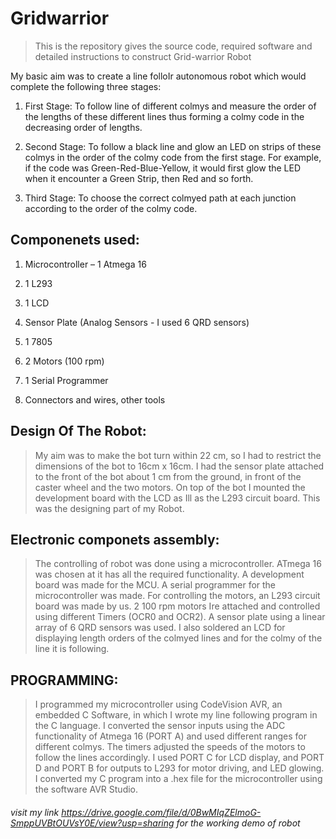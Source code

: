 # Gridwarrior

>This is the repository gives the source code, required software and detailed instructions to construct Grid-warrior Robot

My basic aim was to create a line folloIr autonomous robot which would complete the following three stages:

1. First Stage: To follow line of different colmys and measure the order of the lengths of these different lines thus forming a colmy code in the decreasing order of lengths.

2. Second Stage: To follow a black line and glow an LED on strips of these colmys in the order of the colmy code from the first stage. For example, if the code was Green-Red-Blue-Yellow, it would first glow the LED when it encounter a Green Strip, then Red and so forth.

3. Third Stage: To choose the correct colmyed path at each junction according to the order of the colmy code.

## Componenets used:

1. Microcontroller – 1 Atmega 16

2. 1 L293

3. 1 LCD

4. Sensor Plate (Analog Sensors - I used 6 QRD sensors)

5. 1 7805

6. 2 Motors (100 rpm)

7. 1 Serial Programmer

8. Connectors and wires, other tools

## Design Of The Robot:

>My aim was to make the bot turn within 22 cm, so I had to restrict the dimensions of the bot to 16cm x 16cm. I had the sensor plate attached to the front of the bot about 1 cm from the ground, in front of the caster wheel and the two motors. On top of the bot I mounted the development board with the LCD as Ill as the L293 circuit board. This was the designing part of my Robot.

## Electronic componets assembly:

>The controlling of robot was done using a microcontroller. ATmega 16 was chosen at it has all the required functionality. A development board was made for the MCU. A serial programmer for the microcontroller was made. For controlling the motors, an L293 circuit board was made by us. 2 100 rpm motors Ire attached and controlled using different Timers (OCR0 and OCR2). A sensor plate using a linear array of 6 QRD sensors was used. I also soldered an LCD for displaying length orders of the colmyed lines and for the colmy of the line it is following.

## PROGRAMMING:
>I programmed my microcontroller using CodeVision AVR, an embedded C Software, in which I wrote my line following program in the C language. I converted the sensor inputs using the ADC functionality of Atmega 16 (PORT A) and used different ranges for different colmys. The timers adjusted the speeds of the motors to follow the lines accordingly. I used PORT C for LCD display, and PORT D and PORT B for outputs to L293 for motor driving, and LED glowing. I converted my C program into a .hex file for the microcontroller using the software AVR Studio.

###### visit my link https://drive.google.com/file/d/0BwMIqZElmoG-SmppUVBtOUVsY0E/view?usp=sharing for the working demo of robot
